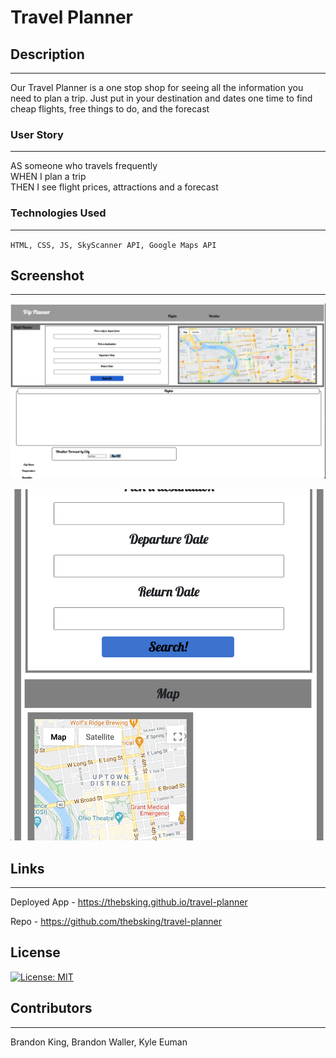 # Travel Planner

## Description
***
Our Travel Planner is a one stop shop for seeing all the information you need to plan a trip. Just put in your destination and dates one time to find cheap flights, free things to do, and the forecast

### User Story
***
AS someone who travels frequently\
WHEN I plan a trip\
THEN I see flight prices, attractions and a forecast

### Technologies Used
***
`HTML, CSS, JS, SkyScanner API, Google Maps API`

## Screenshot
***
![app screen shot](./assets/screenshot.png)

![app screen shot](./assets/screenshot2.png)
## Links
***
Deployed App - https://thebsking.github.io/travel-planner

Repo - https://github.com/thebsking/travel-planner

## License
[![License: MIT](https://img.shields.io/badge/License-MIT-green.svg)](https://opensource.org/licenses/MIT)

## Contributors
***
Brandon King, Brandon Waller, Kyle Euman